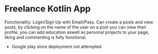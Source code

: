 # Freelance Kotlin App

Functionality: Login/Sign Up with Email/Pass. Can create a posts and view posts, by clicking on the name of the user on a post you can view their profile, you can add education aswell as personal projects to your page, liking and commenting is fully functional. 

- Google play store deployment not attempted
